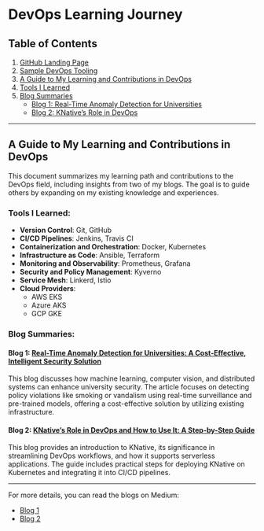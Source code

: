 # DevOps Learning Journey

## Table of Contents
1. [GitHub Landing Page](./profile.md)
2. [Sample DevOps Tooling](./Sample_Devops_Tooling/Readme.md)
3. [A Guide to My Learning and Contributions in DevOps](#a-guide-to-my-learning-and-contributions-in-devops)
4. [Tools I Learned](#tools-i-learned)
5. [Blog Summaries](#blog-summaries)
   - [Blog 1: Real-Time Anomaly Detection for Universities](#blog-1-real-time-anomaly-detection-for-universities-a-cost-effective-intelligent-security-solution)
   - [Blog 2: KNative’s Role in DevOps](#blog-2-knatives-role-in-devops-and-how-to-use-it-a-step-by-step-guide)

---

## A Guide to My Learning and Contributions in DevOps

This document summarizes my learning path and contributions to the DevOps field, including insights from two of my blogs. The goal is to guide others by expanding on my existing knowledge and experiences.

### Tools I Learned:
- **Version Control**: Git, GitHub
- **CI/CD Pipelines**: Jenkins, Travis CI
- **Containerization and Orchestration**: Docker, Kubernetes
- **Infrastructure as Code**: Ansible, Terraform
- **Monitoring and Observability**: Prometheus, Grafana
- **Security and Policy Management**: Kyverno
- **Service Mesh**: Linkerd, Istio
- **Cloud Providers**:
  - AWS EKS
  - Azure AKS
  - GCP GKE

### Blog Summaries:

#### Blog 1: [Real-Time Anomaly Detection for Universities: A Cost-Effective, Intelligent Security Solution](https://medium.com/@hamidishaq476/real-time-anomaly-detection-for-universities-a-cost-effective-intelligent-security-solution-33d4ca54fc47)
This blog discusses how machine learning, computer vision, and distributed systems can enhance university security. The article focuses on detecting policy violations like smoking or vandalism using real-time surveillance and pre-trained models, offering a cost-effective solution by utilizing existing infrastructure.

#### Blog 2: [KNative’s Role in DevOps and How to Use It: A Step-by-Step Guide](https://medium.com/@hamidishaq476/knatives-role-in-devops-and-how-to-use-it-a-step-by-step-guide-23f8fa1b1716)
This blog provides an introduction to KNative, its significance in streamlining DevOps workflows, and how it supports serverless applications. The guide includes practical steps for deploying KNative on Kubernetes and integrating it into CI/CD pipelines.

---

For more details, you can read the blogs on Medium:
- [Blog 1](https://medium.com/@hamidishaq476/real-time-anomaly-detection-for-universities-a-cost-effective-intelligent-security-solution-33d4ca54fc47)
- [Blog 2](https://medium.com/@hamidishaq476/knatives-role-in-devops-and-how-to-use-it-a-step-by-step-guide-23f8fa1b1716)
